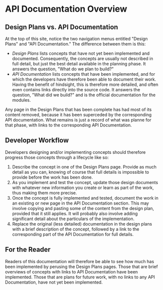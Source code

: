 
# API Documentation Overview

## Design Plans vs. API Documentation

At the top of this site, notice the two navigation menus entitled "Design
Plans" and "API Documentation."  The difference between them is this:

 * *Design Plans* lists concepts that have not yet been implemented and
   documented.  Consequently, the concepts are usually not described in full
   detail, but just the best detail available in the planning phase.
   It answers the question, "What do we plan to build?"
 * *API Documentation* lists concepts that have been implemented, and for
   which the developers have therefore been able to document their work.
   Having the benefit of hindsight, this is therefore more detailed, and
   often even contains links directly into the source code.
   It answers the question, "What did we build?" and is the official
   documentation for the modules.

Any page in the Design Plans that has been complete has had most of its
content removed, because it has been superceded by the corresponding API
documentation.  What remains is just a record of what was planne for that
phase, with links to the corresponding API Documentation.

## Developer Workflow

Developers designing and/or implementing concepts should therefore progress
those concepts through a lifecycle like so:

 1. Describe the concept in one of the Design Plans page.  Provide as much
    detail as you can, knowing of course that full details is impossible to
    provide before the work has been done.
 1. As you implement and test the concept, update those design documents
    with whatever new information you create or learn as part of the work,
    thus making them more precise.
 1. Once the concept is fully implemented and tested, document the work in
    an existing or new page in the API Documentation section.  This may
    involve copying and pasting some of the content from the design plan,
    provided that it still applies.  It will probably also involve adding
    significant detail about the particulars of the implementation.
 1. Replace the original (less detailed) documentation in the design plans
    with a brief description of the concept, followed by a link to the
    corresponding part of the API Documentation for full details.

## For the Reader

Readers of this documentation will therefore be able to see how much has
been implemented by perusing the Design Plans pages.  Those that are brief
overviews of concepts with links to API Documentation have been implemented.
Those that are plans for future work, with no links to any API
Documentation, have not yet been implemented.
